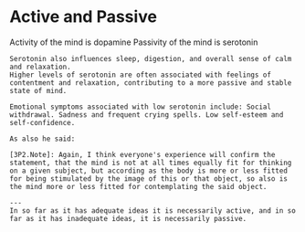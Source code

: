 # Active and Passive

Activity of the mind is dopamine
Passivity of the mind is serotonin

```text
Serotonin also influences sleep, digestion, and overall sense of calm and relaxation.
Higher levels of serotonin are often associated with feelings of contentment and relaxation, contributing to a more passive and stable state of mind.

Emotional symptoms associated with low serotonin include: Social withdrawal. Sadness and frequent crying spells. Low self-esteem and self-confidence.

As also he said:

[3P2.Note]: Again, I think everyone's experience will confirm the statement, that the mind is not at all times equally fit for thinking on a given subject, but according as the body is more or less fitted for being stimulated by the image of this or that object, so also is the mind more or less fitted for contemplating the said object.

---
In so far as it has adequate ideas it is necessarily active, and in so far as it has inadequate ideas, it is necessarily passive.

```

<!-- https://en.wikipedia.org/wiki/Serotonin#:~:text=or%20social%20interaction.-,Mood,-%5Bedit%5D -->

<!-- TODO: also add the balance point between them -->
